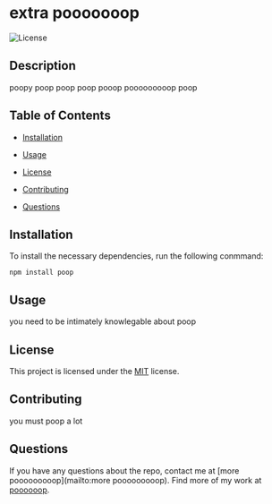# extra pooooooop
![License](https://img.shields.io/badge/License-MIT-blue)

## Description
poopy poop poop poop pooop pooooooooop poop

## Table of Contents 

- [Installation](#installation)
- [Usage](#usage)
- [License](#license)
- [Contributing](#contributing)

- [Questions](#questions)

## Installation

To install the necessary dependencies, run the following conmmand:
  
```
npm install poop
```

## Usage

you need to be intimately knowlegable about poop

## License

This project is licensed under the 	[MIT](https://github.com/poooooop/poooptastic/blob/main/LICENSE) license.

## Contributing

you must poop a lot 


## Questions

If you have any questions about the repo, contact me at [more pooooooooop](mailto:more pooooooooop). Find more of my work at [poooooop](https://https://github.com/poooooop).
